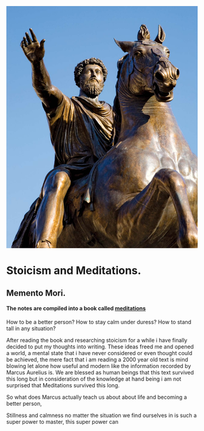![Marcus Antoninus on a horse](/assets/img/marcus.jpg)
# Stoicism and Meditations.
## Memento Mori.
#### The notes are compiled into a book called [meditations](https://www.goodreads.com/book/show/30659.Meditations)

How to be a better person? How to stay calm under duress? How to stand tall in any situation?

After reading the book and researching stoicism for a while i have finally decided to put my thoughts into writing. These ideas freed me and opened a world, a mental state that i have never considered or even thought could be achieved, the mere fact that i am reading a 2000 year old text is mind blowing let alone how useful and modern like the information recorded by Marcus Aurelius is. We are blessed as human beings that this text survived this long but in consideration of the knowledge at hand being i am not surprised that Meditations survived this long.

So what does Marcus actually teach us about about life and becoming a better person,











Stillness and calmness no matter the situation we find ourselves in is such a super power to master, this super power can 
